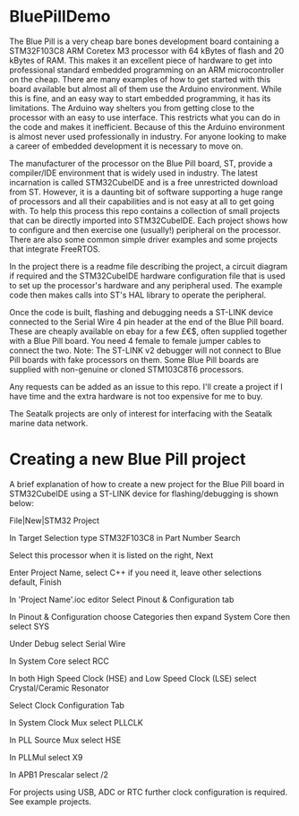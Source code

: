 # BluePillDemo

The Blue Pill is a very cheap bare bones development board containing a STM32F103C8 ARM Coretex M3 processor with 64 kBytes of flash and 20 kBytes of RAM. This makes it an excellent piece of hardware to get into professional standard embedded programming on an ARM microcontroller on the cheap. There are many examples of how to get started with this board available but almost all of them use the Arduino environment. While this is fine, and an easy way to start embedded programming, it has its limitations. The Arduino way shelters you from getting close to the processor with an easy to use interface. This restricts what you can do in the code and makes it inefficient. Because of this the Arduino environment is almost never used professionally in industry. For anyone looking to make a career of embedded development it is necessary to move on.

The manufacturer of the processor on the Blue Pill board, ST, provide a compiler/IDE environment that is widely used in industry. The latest incarnation is called STM32CubeIDE and is a free unrestricted download from ST. However, it is a daunting bit of software supporting a huge range of processors and all their capabilities and is not easy at all to get going with. To help this process this repo contains a collection of small projects that can be directly imported into STM32CubeIDE. Each project shows how to configure and then exercise one (usually!) peripheral on the processor. There are also some common simple driver examples and some projects that integrate FreeRTOS.

In the project there is a readme file describing the project, a circuit diagram if required and the STM32CubeIDE hardware configuration file that is used to set up the processor's hardware and any peripheral used. The example code then makes calls into ST's HAL library to operate the peripheral.

Once the code is built, flashing and debugging needs a ST-LINK device connected to the Serial Wire 4 pin header at the end of the Blue Pill board. These are cheaply available on ebay for a few £€$, often supplied together with a Blue Pill board. You need 4 female to female jumper cables to connect the two. Note: The ST-LINK v2 debugger will not connect to Blue Pill boards with fake processors on them. Some Blue Pill boards are supplied with non-genuine or cloned STM103C8T6 processors.

Any requests can be added as an issue to this repo. I'll create a project if I have time and the extra hardware is not too expensive for me to buy.

The Seatalk projects are only of interest for interfacing with the Seatalk marine data network.

# Creating a new Blue Pill project

A brief explanation of how to create a new project for the Blue Pill board in STM32CubeIDE using a ST-LINK device for flashing/debugging is shown below:

File|New|STM32 Project

In Target Selection type STM32F103C8 in Part Number Search

Select this processor when it is listed on the right, Next

Enter Project Name, select C++ if you need it, leave other selections default, Finish

In 'Project Name'.ioc editor Select Pinout & Configuration tab

In Pinout & Configuration choose Categories then expand System Core then select SYS

Under Debug select Serial Wire

In System Core select RCC

In both High Speed Clock (HSE) and Low Speed Clock (LSE) select Crystal/Ceramic Resonator

Select Clock Configuration Tab

In System Clock Mux select PLLCLK

In PLL Source Mux select HSE

In PLLMul select X9

In APB1 Prescalar select /2


For projects using USB, ADC or RTC further clock configuration is required. See example projects.
